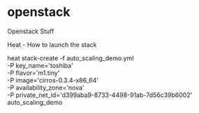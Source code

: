 # openstack
Openstack Stuff

Heat - How to launch the stack

heat stack-create -f auto_scaling_demo.yml \
    -P key_name='toshiba' \
    -P flavor='m1.tiny' \
    -P image='cirros-0.3.4-x86_64' \
    -P availability_zone='nova'\
    -P private_net_id='d399aba9-8733-4498-91ab-7d56c39b6002' auto_scaling_demo
